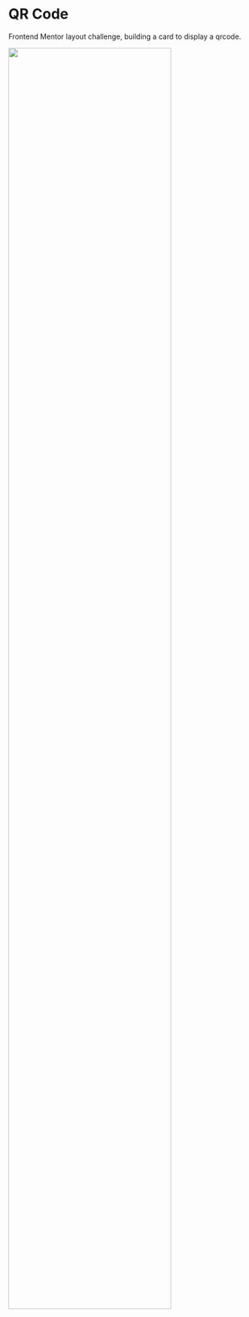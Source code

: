 # QR Code

Frontend Mentor layout challenge, building a card to display a qrcode.

<img src="https://user-images.githubusercontent.com/36782514/155216879-b1e258b7-0353-4994-a8a4-97fb145b682e.JPG" width="80%">
